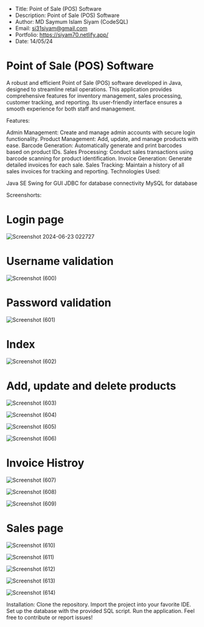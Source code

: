 * Title: Point of Sale (POS) Software
* Description: Point of Sale (POS) Software
* Author: MD Saymum Islam Siyam (CodeSQL)
* Email: si31siyam@gmail.com
* Portfolio: https://siyam70.netlify.app/
* Date: 14/05/24


# Point of Sale (POS) Software

A robust and efficient Point of Sale (POS) software developed in Java, designed to streamline retail operations. This application provides comprehensive features for inventory management, sales processing, customer tracking, and reporting. Its user-friendly interface ensures a smooth experience for both staff and management.

Features:

Admin Management: Create and manage admin accounts with secure login functionality.
Product Management: Add, update, and manage products with ease.
Barcode Generation: Automatically generate and print barcodes based on product IDs.
Sales Processing: Conduct sales transactions using barcode scanning for product identification.
Invoice Generation: Generate detailed invoices for each sale.
Sales Tracking: Maintain a history of all sales invoices for tracking and reporting.
Technologies Used:

Java SE
Swing for GUI
JDBC for database connectivity
MySQL for database

Screenshorts:

# Login page
![Screenshot 2024-06-23 022727](https://github.com/SISIYAM/PosSoftware/assets/71134419/8ee462c6-492d-4050-824e-9a104c380e54)

# Username validation
![Screenshot (600)](https://github.com/SISIYAM/PosSoftware/assets/71134419/78b78f2f-f309-4321-880e-fb21a634401d)

# Password validation
![Screenshot (601)](https://github.com/SISIYAM/PosSoftware/assets/71134419/91b5daa0-5d8f-483e-87be-8d42ec31b8da)

# Index 
![Screenshot (602)](https://github.com/SISIYAM/PosSoftware/assets/71134419/bf5b9a73-3031-4861-8513-85e43df01f6c)

# Add, update and delete products
![Screenshot (603)](https://github.com/SISIYAM/PosSoftware/assets/71134419/0eaddd73-c373-4747-ac9f-e165019792ce)

![Screenshot (604)](https://github.com/SISIYAM/PosSoftware/assets/71134419/4a288531-3677-43cf-a82f-7523c5d217aa)

![Screenshot (605)](https://github.com/SISIYAM/PosSoftware/assets/71134419/11a391ef-e92c-43a6-a97d-39d5749d79bd)

![Screenshot (606)](https://github.com/SISIYAM/PosSoftware/assets/71134419/62b09a68-b0d2-4853-9534-1204b5d0278d)

# Invoice Histroy
![Screenshot (607)](https://github.com/SISIYAM/PosSoftware/assets/71134419/9258b4a0-7b02-477f-bc50-a31e5486244e)

![Screenshot (608)](https://github.com/SISIYAM/PosSoftware/assets/71134419/1cbdc690-f32f-4d7a-a601-1b72088af671)

![Screenshot (609)](https://github.com/SISIYAM/PosSoftware/assets/71134419/50f5c0bd-9192-4871-a4c6-bfd88fedd9e9)

# Sales page 

![Screenshot (610)](https://github.com/SISIYAM/PosSoftware/assets/71134419/56134568-0d5a-4bf3-8a04-a3fa9b4bb414)

![Screenshot (611)](https://github.com/SISIYAM/PosSoftware/assets/71134419/c080e180-2c85-4281-b4cf-aed6a9844e19)

![Screenshot (612)](https://github.com/SISIYAM/PosSoftware/assets/71134419/2878894f-6e2c-4b2d-82ba-64c0bd07c988)

![Screenshot (613)](https://github.com/SISIYAM/PosSoftware/assets/71134419/3c28ebf3-7e7f-4dea-aa51-76e5f43d95b2)

![Screenshot (614)](https://github.com/SISIYAM/PosSoftware/assets/71134419/4c5200c3-3aa5-44d7-811a-1cab6d81ec35)



Installation:
Clone the repository.
Import the project into your favorite IDE.
Set up the database with the provided SQL script.
Run the application.
Feel free to contribute or report issues!


